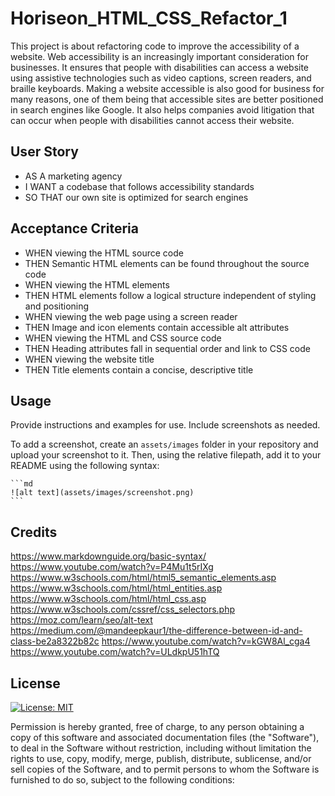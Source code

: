 # Horiseon_HTML_CSS_Refactor_1
This project is about refactoring code to improve the accessibility of a website. Web accessibility is an increasingly important consideration for businesses. It ensures that people with disabilities can access a website using assistive technologies such as video captions, screen readers, and braille keyboards. Making a website accessible is also good for business for many reasons, one of them being that accessible sites are better positioned in search engines like Google. It also helps companies avoid litigation that can occur when people with disabilities cannot access their website.

## User Story
- AS A marketing agency
- I WANT a codebase that follows accessibility standards
- SO THAT our own site is optimized for search engines

## Acceptance Criteria
- WHEN viewing the HTML source code
- THEN Semantic HTML elements can be found throughout the source code
- WHEN viewing the HTML elements
- THEN HTML elements follow a logical structure independent of styling and positioning
- WHEN viewing the web page using a screen reader
- THEN Image and icon elements contain accessible alt attributes
- WHEN viewing the HTML and CSS source code
- THEN Heading attributes fall in sequential order and link to CSS code
- WHEN viewing the website title
- THEN Title elements contain a concise, descriptive title

## Usage

Provide instructions and examples for use. Include screenshots as needed.

To add a screenshot, create an `assets/images` folder in your repository and upload your screenshot to it. Then, using the relative filepath, add it to your README using the following syntax:

    ```md
    ![alt text](assets/images/screenshot.png)
    ```

## Credits
https://www.markdownguide.org/basic-syntax/
https://www.youtube.com/watch?v=P4Mu1t5rIXg
https://www.w3schools.com/html/html5_semantic_elements.asp
https://www.w3schools.com/html/html_entities.asp
https://www.w3schools.com/html/html_css.asp
https://www.w3schools.com/cssref/css_selectors.php
https://moz.com/learn/seo/alt-text
https://medium.com/@mandeepkaur1/the-difference-between-id-and-class-be2a8322b82c
https://www.youtube.com/watch?v=kGW8Al_cga4
https://www.youtube.com/watch?v=ULdkpU51hTQ



## License
[![License: MIT](https://img.shields.io/badge/License-MIT-yellow.svg)](https://opensource.org/licenses/MIT)

Permission is hereby granted, free of charge, to any person obtaining a copy of this software and associated documentation files (the "Software"), to deal in the Software without restriction, including without limitation the rights to use, copy, modify, merge, publish, distribute, sublicense, and/or sell copies of the Software, and to permit persons to whom the Software is furnished to do so, subject to the following conditions:

